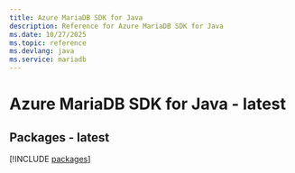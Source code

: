 ```yaml
---
title: Azure MariaDB SDK for Java
description: Reference for Azure MariaDB SDK for Java
ms.date: 10/27/2025
ms.topic: reference
ms.devlang: java
ms.service: mariadb
---
```

# Azure MariaDB SDK for Java - latest
## Packages - latest
[!INCLUDE [packages](mariadb-index.md)]